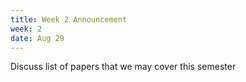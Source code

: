 ```yaml
---
title: Week 2 Announcement
week: 2
date: Aug 29
---
```


Discuss list of papers that we may cover this semester
